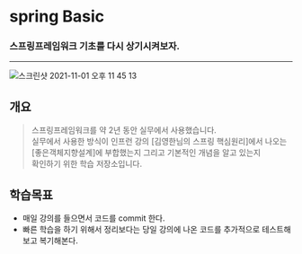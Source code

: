 # spring Basic
### 스프링프레임워크 기초를 다시 상기시켜보자.
-------------

![스크린샷 2021-11-01 오후 11 45 13](https://user-images.githubusercontent.com/46661504/139690270-af3a3fe8-b076-4a19-a231-18f5b3cc5bfc.png)

## 개요
> 스프링프레임워크를 약 2년 동안 실무에서 사용했습니다.  
실무에서 사용한 방식이 인프런 강의 [김영한님의 스프링 핵심원리]에서 나오는 [좋은객체지향설계]에 부합했는지 그리고 기본적인 개념을 알고 있는지  
확인하기 위한 학습 저장소입니다.

## 학습목표
+ 매일 강의를 들으면서 코드를 commit 한다.
+ 빠른 학습을 하기 위해서 정리보다는 당일 강의에 나온 코드를 추가적으로 테스트해보고 복기해본다.
